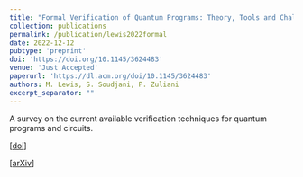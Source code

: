 ```yaml
---
title: "Formal Verification of Quantum Programs: Theory, Tools and Challenges"
collection: publications
permalink: /publication/lewis2022formal
date: 2022-12-12
pubtype: 'preprint'
doi: 'https://doi.org/10.1145/3624483'
venue: 'Just Accepted'
paperurl: 'https://dl.acm.org/doi/10.1145/3624483'
authors: M. Lewis, S. Soudjani, P. Zuliani
excerpt_separator: ""
---
```

A survey on the current available verification techniques for quantum programs and circuits.

\[[doi](https://doi.org/10.1145/3624483)\]

\[[arXiv](https://arxiv.org/abs/2110.01320)\]

